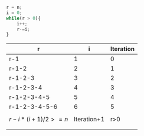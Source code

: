 ```python
r = n;
i = 0;
while(r > 0){
	i++;
	r-=i;
}
```

| r | i | Iteration |
| ---- | ---- | ---- |
| r-1 | 1 | 0 |
| r-1-2 | 2 | 1 |
| r-1-2-3 | 3 | 2 |
| r-1-2-3-4 | 4 | 3 |
| r-1-2-3-4-5 | 5 | 4 |
| r-1-2-3-4-5-6 | 6 | 5 |
| $$ r - i *(i+1)/2 >= n$$ | Iteration+1 | r>0 |
|  |  |  |

